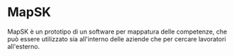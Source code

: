 # MapSK
MapSK è un prototipo di un software per mappatura delle competenze, che può essere utilizzato sia all'interno delle aziende che per cercare lavoratori all'esterno.
